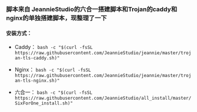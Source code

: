 
### 脚本来自 JeannieStudio的六合一搭建脚本和Trojan的caddy和nginx的单独搭建脚本，现整理了一下

#### 安装方式：

* Caddy：   `bash -c "$(curl -fsSL https://raw.githubusercontent.com/JeannieStudio/jeannie/master/trojan-tls-caddy.sh)"`

- Nginx：    `bash -c "$(curl -fsSL https://raw.githubusercontent.com/JeannieStudio/jeannie/master/trojan-tls-nginx.sh)"`

* 六合一：   `bash -c "$(curl -fsSL https://raw.githubusercontent.com/JeannieStudio/all_install/master/SixForOne_install.sh)"`
